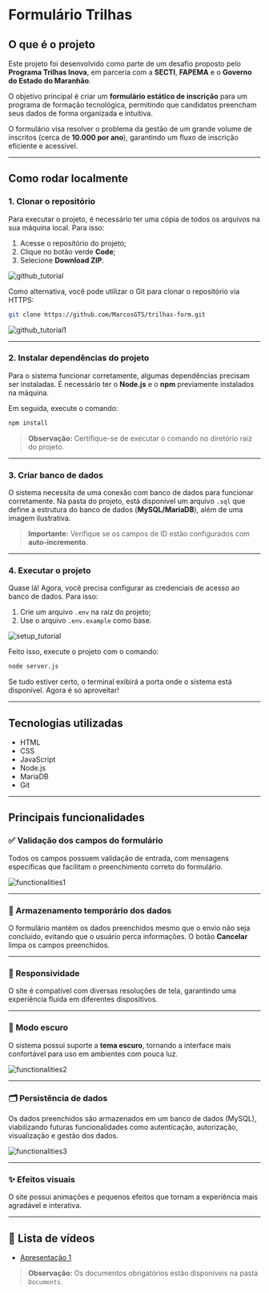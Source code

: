 # Formulário Trilhas

## O que é o projeto

Este projeto foi desenvolvido como parte de um desafio proposto pelo **Programa Trilhas Inova**, em parceria com a **SECTI**, **FAPEMA** e o **Governo do Estado do Maranhão**.

O objetivo principal é criar um **formulário estático de inscrição** para um programa de formação tecnológica, permitindo que candidatos preencham seus dados de forma organizada e intuitiva.

O formulário visa resolver o problema da gestão de um grande volume de inscritos (cerca de **10.000 por ano**), garantindo um fluxo de inscrição eficiente e acessível.

---

## Como rodar localmente

### 1. Clonar o repositório

Para executar o projeto, é necessário ter uma cópia de todos os arquivos na sua máquina local. Para isso:

1. Acesse o repositório do projeto;
2. Clique no botão verde **Code**;
3. Selecione **Download ZIP**.

![github_tutorial](https://github.com/user-attachments/assets/da7b1758-f50d-449a-b767-a36de26f8adf)

Como alternativa, você pode utilizar o Git para clonar o repositório via HTTPS:

```bash
git clone https://github.com/MarcosGTS/trilhas-form.git
```

![github_tutorial1](https://github.com/user-attachments/assets/43dad97c-e471-461c-9055-6462137c23a8)

---

### 2. Instalar dependências do projeto

Para o sistema funcionar corretamente, algumas dependências precisam ser instaladas. É necessário ter o **Node.js** e o **npm** previamente instalados na máquina.

Em seguida, execute o comando:

```bash
npm install
```

> **Observação:** Certifique-se de executar o comando no diretório raiz do projeto.

---

### 3. Criar banco de dados

O sistema necessita de uma conexão com banco de dados para funcionar corretamente. Na pasta do projeto, está disponível um arquivo `.sql` que define a estrutura do banco de dados (**MySQL/MariaDB**), além de uma imagem ilustrativa.

> **Importante:** Verifique se os campos de ID estão configurados com **auto-incremento**.

---

### 4. Executar o projeto

Quase lá! Agora, você precisa configurar as credenciais de acesso ao banco de dados. Para isso:

1. Crie um arquivo `.env` na raiz do projeto;
2. Use o arquivo `.env.example` como base.

![setup_tutorial](https://github.com/user-attachments/assets/982a5373-690f-40b8-a282-7ed3ae5be4c0)

Feito isso, execute o projeto com o comando:

```bash
node server.js
```

Se tudo estiver certo, o terminal exibirá a porta onde o sistema está disponível. Agora é só aproveitar!

---

## Tecnologias utilizadas

- HTML  
- CSS  
- JavaScript  
- Node.js  
- MariaDB  
- Git  

---

## Principais funcionalidades

### ✅ Validação dos campos do formulário

Todos os campos possuem validação de entrada, com mensagens específicas que facilitam o preenchimento correto do formulário.

![functionalities1](https://github.com/user-attachments/assets/ebb7c52d-2068-4418-b371-0d4a2ab83b09)

---

### 💾 Armazenamento temporário dos dados

O formulário mantém os dados preenchidos mesmo que o envio não seja concluído, evitando que o usuário perca informações. O botão **Cancelar** limpa os campos preenchidos.

---

### 📱 Responsividade

O site é compatível com diversas resoluções de tela, garantindo uma experiência fluida em diferentes dispositivos.

---

### 🌙 Modo escuro

O sistema possui suporte a **tema escuro**, tornando a interface mais confortável para uso em ambientes com pouca luz.

![functionalities2](https://github.com/user-attachments/assets/166acd0d-d46d-4d3d-bc6c-d4c043728b54)

---

### 🗂️ Persistência de dados

Os dados preenchidos são armazenados em um banco de dados (MySQL), viabilizando futuras funcionalidades como autenticação, autorização, visualização e gestão dos dados.

![functionalities3](https://github.com/user-attachments/assets/93e5c9e7-61a2-48dc-b2e8-5e7caeb56511)

---

### ✨ Efeitos visuais

O site possui animações e pequenos efeitos que tornam a experiência mais agradável e interativa.

---

## 🎥 Lista de vídeos

- [Apresentação 1](https://drive.google.com/file/d/1p6mRJ1Y5g6twMDGgjz8j99cxkSlytLfn/view?usp=sharing)

> **Observação:** Os documentos obrigatórios estão disponíveis na pasta `Documents`.